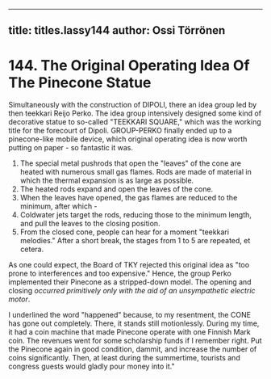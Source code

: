
---

title: titles.lassy144
author: Ossi Törrönen
---


    
# 144. The Original Operating Idea Of The Pinecone Statue

Simultaneously with the construction of DIPOLI, there an idea group led by then teekkari Reijo Perko. The idea group intensively designed some kind of decorative statue to so-called "TEEKKARI SQUARE," which was the working title for the forecourt of Dipoli. GROUP-PERKO finally ended up to a pinecone-like mobile device, which original operating idea is now worth putting on paper - so fantastic it was.

1. The special metal pushrods that open the "leaves" of the cone are heated with numerous small gas flames. Rods are made of material in which the thermal expansion is as large as possible.
2. The heated rods expand and open the leaves of the cone.
3. When the leaves have opened, the gas flames are reduced to the minimum, after which -
4. Coldwater jets target the rods, reducing those to the minimum length, and pull the leaves to the closing position.
5. From the closed cone, people can hear for a moment "teekkari melodies." After a short break, the stages from 1 to 5 are repeated, et cetera.

As one could expect, the Board of TKY rejected this original idea as "too prone to interferences and too expensive." Hence, the group Perko implemented their Pinecone as a stripped-down model. The opening and closing *occurred primitively only with the aid of an unsympathetic electric motor*.

I underlined the word "happened" because, to my resentment, the CONE has gone out completely. There, it stands still motionlessly. During my time, it had a coin machine that made Pinecone operate with one Finnish Mark coin. The revenues went for some scholarship funds if I remember right. Put the Pinecone again in good condition, dammit, and increase the number of coins significantly. Then, at least during the summertime, tourists and congress guests would gladly pour money into it."
